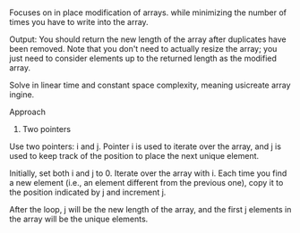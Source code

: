#
Focuses on in place modification of arrays. while minimizing the number of times you have to write into the array.

Output: You should return the new length of the array after duplicates have been removed. Note that you don't need to actually resize the array; you just need to consider elements up to the returned length as the modified array.

Solve in linear time and constant space complexity, meaning usicreate array ingine.

Approach
1. Two pointers

Use two pointers: i and j. Pointer i is used to iterate over the array, and j is used to keep track of the position to place the next unique element.

Initially, set both i and j to 0.
Iterate over the array with i. Each time you find a new element (i.e., an element different from the previous one), copy it to the position indicated by j and increment j.

After the loop, j will be the new length of the array, and the first j elements in the array will be the unique elements.
